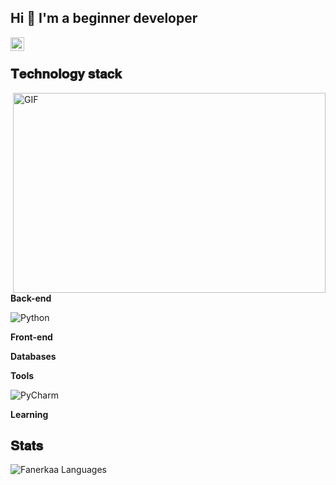 ## Hi 👋 I'm a beginner developer


<a href="https://vk.com/dizainer_ps">
  <img align="left" alt="vk" width="22px" src="https://vk.com/images/icons/favicons/fav_logo.ico?6">
</a>



</br>

## 𝐓𝐞𝐜𝐡𝐧𝐨𝐥𝐨𝐠𝐲 𝐬𝐭𝐚𝐜𝐤

<img align="right" alt="GIF" src="https://github.com/Fanerkaa/png/blob/main/code.gif?raw=true" width="500" height="320" />

**Back-end**

![Python](https://img.shields.io/badge/python-3670A0?style=for-the-badge&logo=python&logoColor=ffdd54)

**Front-end**

**Databases**

**Tools**

![PyCharm](https://img.shields.io/badge/-PyCharn%20IDEA-ffce5a?style=flat-square&logo=jetbrains)

**Learning**


## 𝐒𝐭𝐚𝐭𝐬
![Fanerkaa Languages](https://github-readme-stats.vercel.app/api/top-langs/?username=Fanerkaa&layout=compact&count_private=true&theme=gruvbox)
